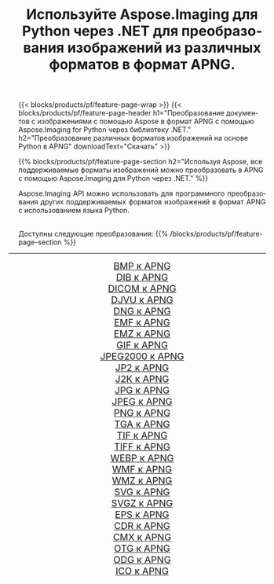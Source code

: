 ﻿---
title: Используйте Aspose.Imaging для Python через .NET для преобразования изображений из различных форматов в формат APNG. 
weight: 3920
url: /ru/python-net/conversion/to/apng/ 
lang: ru
langdirlevel: 2
locales: zh-hans,ja,it,ru,de,es,fr,nl,id,lt,pl,pt,vi,tr,ko,zh-hant,ar,hi,th,sv,cs,uk,he
description: Вы можете использовать Aspose.Imaging for Python через библиотеку .NET для преобразования различных форматов в формат APNG.
---

{{< blocks/products/pf/feature-page-wrap >}}
{{< blocks/products/pf/feature-page-header h1="Преобразование документов с изображениями с помощью Aspose в формат APNG с помощью Aspose.Imaging for Python через библиотеку .NET." h2="Преобразование различных форматов изображений на основе Python в APNG" downloadText="Скачать" >}}


{{% blocks/products/pf/feature-page-section  h2="Используя Aspose, все поддерживаемые форматы изображений можно преобразовать в APNG с помощью Aspose.Imaging для Python через .NET." %}}
<p align=justify>Aspose.Imaging API можно использовать для программного преобразования других поддерживаемых форматов изображений в формат APNG с использованием языка Python.</p>
<br/>
Доступны следующие преобразования:
{{% /blocks/products/pf/feature-page-section %}}
<div class="container-fluid productfamilypage bg-gray">
    <div class="convertypes bg-gray agp-content section">
        <div class="container">
		<hr style="margin-left:-20px;"/>
		<div class="row other-converters" style="gap: 10px;font-size: 19px;text-align:center;">
		    <div class='col-md-2 other-converter remove-lp remove-rp'><a href="/imaging/ru/python-net/conversion/bmp-to-apng/" style="padding:15px;">BMP к APNG</a></div>
<div class='col-md-2 other-converter remove-lp remove-rp'><a href="/imaging/ru/python-net/conversion/dib-to-apng/" style="padding:15px;">DIB к APNG</a></div>
<div class='col-md-2 other-converter remove-lp remove-rp'><a href="/imaging/ru/python-net/conversion/dicom-to-apng/" style="padding:15px;">DICOM к APNG</a></div>
<div class='col-md-2 other-converter remove-lp remove-rp'><a href="/imaging/ru/python-net/conversion/djvu-to-apng/" style="padding:15px;">DJVU к APNG</a></div>
<div class='col-md-2 other-converter remove-lp remove-rp'><a href="/imaging/ru/python-net/conversion/dng-to-apng/" style="padding:15px;">DNG к APNG</a></div>
<div class='col-md-2 other-converter remove-lp remove-rp'><a href="/imaging/ru/python-net/conversion/emf-to-apng/" style="padding:15px;">EMF к APNG</a></div>
<div class='col-md-2 other-converter remove-lp remove-rp'><a href="/imaging/ru/python-net/conversion/emz-to-apng/" style="padding:15px;">EMZ к APNG</a></div>
<div class='col-md-2 other-converter remove-lp remove-rp'><a href="/imaging/ru/python-net/conversion/gif-to-apng/" style="padding:15px;">GIF к APNG</a></div>
<div class='col-md-2 other-converter remove-lp remove-rp'><a href="/imaging/ru/python-net/conversion/jpeg2000-to-apng/" style="padding:15px;">JPEG2000 к APNG</a></div>
<div class='col-md-2 other-converter remove-lp remove-rp'><a href="/imaging/ru/python-net/conversion/jp2-to-apng/" style="padding:15px;">JP2 к APNG</a></div>
<div class='col-md-2 other-converter remove-lp remove-rp'><a href="/imaging/ru/python-net/conversion/j2k-to-apng/" style="padding:15px;">J2K к APNG</a></div>
<div class='col-md-2 other-converter remove-lp remove-rp'><a href="/imaging/ru/python-net/conversion/jpg-to-apng/" style="padding:15px;">JPG к APNG</a></div>
<div class='col-md-2 other-converter remove-lp remove-rp'><a href="/imaging/ru/python-net/conversion/jpeg-to-apng/" style="padding:15px;">JPEG к APNG</a></div>
<div class='col-md-2 other-converter remove-lp remove-rp'><a href="/imaging/ru/python-net/conversion/png-to-apng/" style="padding:15px;">PNG к APNG</a></div>
<div class='col-md-2 other-converter remove-lp remove-rp'><a href="/imaging/ru/python-net/conversion/tga-to-apng/" style="padding:15px;">TGA к APNG</a></div>
<div class='col-md-2 other-converter remove-lp remove-rp'><a href="/imaging/ru/python-net/conversion/tif-to-apng/" style="padding:15px;">TIF к APNG</a></div>
<div class='col-md-2 other-converter remove-lp remove-rp'><a href="/imaging/ru/python-net/conversion/tiff-to-apng/" style="padding:15px;">TIFF к APNG</a></div>
<div class='col-md-2 other-converter remove-lp remove-rp'><a href="/imaging/ru/python-net/conversion/webp-to-apng/" style="padding:15px;">WEBP к APNG</a></div>
<div class='col-md-2 other-converter remove-lp remove-rp'><a href="/imaging/ru/python-net/conversion/wmf-to-apng/" style="padding:15px;">WMF к APNG</a></div>
<div class='col-md-2 other-converter remove-lp remove-rp'><a href="/imaging/ru/python-net/conversion/wmz-to-apng/" style="padding:15px;">WMZ к APNG</a></div>
<div class='col-md-2 other-converter remove-lp remove-rp'><a href="/imaging/ru/python-net/conversion/svg-to-apng/" style="padding:15px;">SVG к APNG</a></div>
<div class='col-md-2 other-converter remove-lp remove-rp'><a href="/imaging/ru/python-net/conversion/svgz-to-apng/" style="padding:15px;">SVGZ к APNG</a></div>
<div class='col-md-2 other-converter remove-lp remove-rp'><a href="/imaging/ru/python-net/conversion/eps-to-apng/" style="padding:15px;">EPS к APNG</a></div>
<div class='col-md-2 other-converter remove-lp remove-rp'><a href="/imaging/ru/python-net/conversion/cdr-to-apng/" style="padding:15px;">CDR к APNG</a></div>
<div class='col-md-2 other-converter remove-lp remove-rp'><a href="/imaging/ru/python-net/conversion/cmx-to-apng/" style="padding:15px;">CMX к APNG</a></div>
<div class='col-md-2 other-converter remove-lp remove-rp'><a href="/imaging/ru/python-net/conversion/otg-to-apng/" style="padding:15px;">OTG к APNG</a></div>
<div class='col-md-2 other-converter remove-lp remove-rp'><a href="/imaging/ru/python-net/conversion/odg-to-apng/" style="padding:15px;">ODG к APNG</a></div>
<div class='col-md-2 other-converter remove-lp remove-rp'><a href="/imaging/ru/python-net/conversion/ico-to-apng/" style="padding:15px;">ICO к APNG</a></div>
                </div>
        </div>
    </div>
</div>
<br/>

